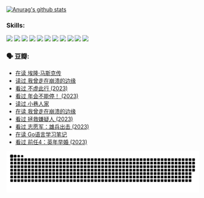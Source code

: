 
[![Anurag's github stats](https://github-readme-stats.vercel.app/api?username=w940853815)](https://github.com/anuraghazra/github-readme-stats)

### Skills:

<code><img height="32" src="https://cdn.jsdelivr.net/npm/simple-icons@v5/icons/python.svg"></code>
<code><img height="32" src="https://cdn.jsdelivr.net/npm/simple-icons@v5/icons/javascript.svg"></code>
<code><img height="32" src="https://cdn.jsdelivr.net/npm/simple-icons@v5/icons/django.svg"></code>
<code><img height="32" src="https://cdn.jsdelivr.net/npm/simple-icons@v5/icons/flask.svg"></code>
<code><img height="32" src="https://cdn.jsdelivr.net/npm/simple-icons@v5/icons/vuetify.svg"></code>
<code><img height="32" src="https://cdn.jsdelivr.net/npm/simple-icons@v5/icons/git.svg"></code>
<code><img height="32" src="https://cdn.jsdelivr.net/npm/simple-icons@v5/icons/docker.svg"></code>
<code><img height="32" src="https://cdn.jsdelivr.net/npm/simple-icons@v5/icons/postgresql.svg"></code>
<code><img height="32" src="https://cdn.jsdelivr.net/npm/simple-icons@v5/icons/elasticsearch.svg"></code>
<code><img height="32" src="https://cdn.jsdelivr.net/npm/simple-icons@v5/icons/macos.svg"></code>
<code><img height="32" src="https://cdn.jsdelivr.net/npm/simple-icons@v5/icons/linux.svg"></code>

### 🗣 豆瓣:

<!-- DOUBAN-ACTIVITIES:START -->
- [在读 埃隆·马斯克传](https://www.douban.com/people/136069238/status/4500417190/?_i=06328827)
- [读过 我曾走在崩溃的边缘](https://www.douban.com/people/136069238/status/4500416754/?_i=06328827)
- [看过 不虚此行‎ (2023)](https://www.douban.com/people/136069238/status/4499973052/?_i=06328827)
- [看过 年会不能停！‎ (2023)](https://www.douban.com/people/136069238/status/4498582002/?_i=06328827)
- [读过 小巷人家](https://www.douban.com/people/136069238/status/4489290935/?_i=06328827)
- [在读 我曾走在崩溃的边缘](https://www.douban.com/people/136069238/status/4489290559/?_i=06328827)
- [看过 拯救嫌疑人‎ (2023)](https://www.douban.com/people/136069238/status/4477421513/?_i=06328827)
- [看过 志愿军：雄兵出击‎ (2023)](https://www.douban.com/people/136069238/status/4465247367/?_i=06328827)
- [在读 Go语言学习笔记](https://www.douban.com/people/136069238/status/4459852901/?_i=06328827)
- [看过 前任4：英年早婚‎ (2023)](https://www.douban.com/people/136069238/status/4458320768/?_i=06328827)
<!-- DOUBAN-ACTIVITIES:END -->


![Snake animation](https://raw.githubusercontent.com/w940853815/w940853815/output/github-contribution-grid-snake.svg)

<!--
**w940853815/w940853815** is a ✨ _special_ ✨ repository because its `README.md` (this file) appears on your GitHub profile.

Here are some ideas to get you started:

- 🔭 I’m currently working on ...
- 🌱 I’m currently learning ...
- 👯 I’m looking to collaborate on ...
- 🤔 I’m looking for help with ...
- 💬 Ask me about ...
- 📫 How to reach me: ...
- 😄 Pronouns: ...
- ⚡ Fun fact: ...
-->
